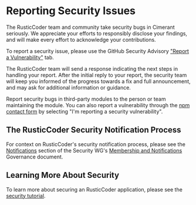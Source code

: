 # Reporting Security Issues

The RusticCoder team and community take security bugs in Cimerant seriously. We appreciate your efforts to responsibly disclose your findings, and will make every effort to acknowledge your contributions.

To report a security issue, please use the GitHub Security Advisory ["Report a Vulnerability"](https://github.com/RusticCoder/cimerant/security/advisories/new) tab.

The RusticCoder team will send a response indicating the next steps in handling your report. After the initial reply to your report, the security team will keep you informed of the progress towards a fix and full announcement, and may ask for additional information or guidance.

Report security bugs in third-party modules to the person or team maintaining the module. You can also report a vulnerability through the [npm contact form](https://www.npmjs.com/support) by selecting "I'm reporting a security vulnerability".

## The RusticCoder Security Notification Process

For context on RusticCoder's security notification process, please see the [Notifications](https://github.com/RusticCoder/governance/blob/main/wg-security/membership-and-notifications.md#notifications) section of the Security WG's [Membership and Notifications](https://github.com/RusticCoder/governance/blob/main/wg-security/membership-and-notifications.md) Governance document.

## Learning More About Security

To learn more about securing an RusticCoder application, please see the [security tutorial](docs/tutorial/security.md).
